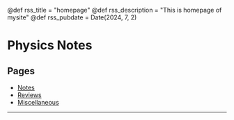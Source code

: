 @def rss_title = "homepage"
@def rss_description = "This is homepage of mysite"
@def rss_pubdate = Date(2024, 7, 2)

# Physics Notes

<!-- ## Abstract -->

<!--\tableofcontents you can use \toc as well -->




## Pages

* [Notes](/Notes/Notes/)
* [Reviews](/Reviews/Reviews/)
* [Miscellaneous](/Miscellaneous/Miscellaneous/)

---

